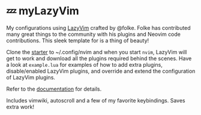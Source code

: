 # 💤 myLazyVim

My configurations using [LazyVim](https://github.com/LazyVim/LazyVim) crafted by @folke. Folke has contributed many great things to the community with his plugins and Neovim code contributions. This sleek template for is a thing of beauty! 

Clone the [starter](https://github.com/LazyVim/starter) to ~/.config/nvim and when you start `nvim`, LazyVim will get to work and download all the plugins required behind the scenes. Have a look at `example.lua` for examples of how to add extra plugins, disable/enabled LazyVim plugins, and override and extend the configuration of LazyVim plugins.

Refer to the [documentation](https://lazyvim.github.io/installation) for details.

Includes vimwiki, autoscroll and a few of my favorite keybindings. Saves extra work!

